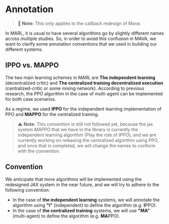 # Annotation

> 🚧 **Note:** This only applies to the callback redesign of Mava.

In MARL, it is usual to have several algorithms go by slightly different names across multiple studies.  So, in order to avoid this confusion in MAVA, we want to clarify some annotation conventions that we used in building our different systems.

## IPPO vs. MAPPO

The two main learning schemes in MARL are **The independent learning** (decentralized critic) and **The centralized training decentralized execution** (centralized-critic or some mixing network). According to previous research, the PPO algorithm in the case of multi-agent can be implemented for both case scenarios.

As a regime, we used **IPPO** for the independent learning implementation of PPO and **MAPPO** for the centralized training.

> ⚠️ **Note:** This convention is still not followed yet, because the jax system *MAPPO* that we have in the library is currently the independent learning algorithm (Play the role of *IPPO*), and we are currently working on releasing the centralized algorithm using PPO, and once that is completed, we will change the names to conform with the convention.

## Convention

We anticipate that more algorithms will be implemented using the redesigned JAX system in the near future, and we will try to adhere to the following convention:

- In the case of **the independent learning** systems, we will annotate the algorithm using **"I"** (independent) to define the algorithm (e.g. **I**PPO).
- In the case of **the centralized training** systems, we will use **"MA"** (multi-agent) to define the algorithm (e.g. **MA**PPO).
